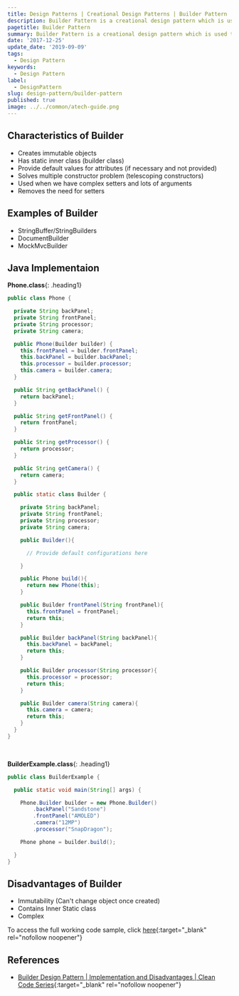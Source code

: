 ```yaml
---
title: Design Patterns | Creational Design Patterns | Builder Pattern
description: Builder Pattern is a creational design pattern which is used to create immutable objects with default values for attributes.
pagetitle: Builder Pattern
summary: Builder Pattern is a creational design pattern which is used to create immutable objects with default values for attributes.
date: '2017-12-25'
update_date: '2019-09-09'
tags:
  - Design Pattern
keywords:
  - Design Pattern
label:
  - DesignPattern
slug: design-pattern/builder-pattern
published: true
image: ../../common/atech-guide.png
---
```


## Characteristics of Builder 
- Creates immutable objects
- Has static inner class (builder class)
- Provide default values for attributes (if necessary and not provided)
- Solves multiple constructor problem (telescoping constructors)
- Used when we have complex setters and lots of arguments
- Removes the need for setters

## Examples of Builder
- StringBuffer/StringBuilders
- DocumentBuilder
- MockMvcBuilder

## Java Implementaion

**Phone.class**{: .heading1}

```java
public class Phone {

  private String backPanel;
  private String frontPanel;
  private String processor;
  private String camera;

  public Phone(Builder builder) {
    this.frontPanel = builder.frontPanel;
    this.backPanel = builder.backPanel;
    this.processor = builder.processor;
    this.camera = builder.camera;
  }

  public String getBackPanel() {
    return backPanel;
  }

  public String getFrontPanel() {
    return frontPanel;
  }

  public String getProcessor() {
    return processor;
  }

  public String getCamera() {
    return camera;
  }

  public static class Builder {

    private String backPanel;
    private String frontPanel;
    private String processor;
    private String camera;

    public Builder(){

      // Provide default configurations here

    }

    public Phone build(){
      return new Phone(this);
    }

    public Builder frontPanel(String frontPanel){
      this.frontPanel = frontPanel;
      return this;
    }

    public Builder backPanel(String backPanel){
      this.backPanel = backPanel;
      return this;
    }

    public Builder processor(String processor){
      this.processor = processor;
      return this;
    }

    public Builder camera(String camera){
      this.camera = camera;
      return this;
    }
  }
}
```

<br/>

**BuilderExample.class**{: .heading1}

```java
public class BuilderExample {

  public static void main(String[] args) {

    Phone.Builder builder = new Phone.Builder()
        .backPanel("Sandstone")
        .frontPanel("AMOLED")
        .camera("12MP")
        .processor("SnapDragon");

    Phone phone = builder.build();

  }
}
```

## Disadvantages of Builder
- Immutability (Can't change object once created)
- Contains Inner Static class
- Complex 
 
To access the full working code sample, click [here](https://github.com/atechguide/designpattern-blog/tree/master/creational/src/main/java/builder "Builder"){:target="_blank" rel="nofollow noopener"}

## References
- [Builder Design Pattern | Implementation and Disadvantages | Clean Code Series](https://www.youtube.com/watch?v=YmEVYvELt28){:target="_blank" rel="nofollow noopener"}
